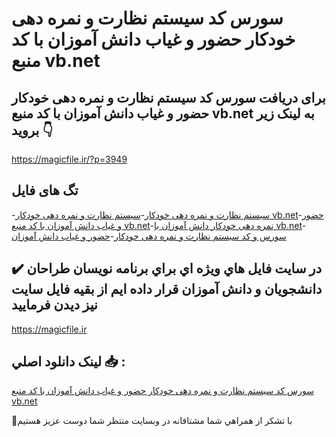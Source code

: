 # سورس کد سیستم نظارت و نمره دهی خودکار حضور و غیاب دانش آموزان با کد منبع vb.net

## برای دریافت سورس کد سیستم نظارت و نمره دهی خودکار حضور و غیاب دانش آموزان با کد منبع vb.net به لینک زیر بروید 👇

https://magicfile.ir/?p=3949

## تگ های فایل

-[سیستم نظارت و نمره دهی خودکار](https://magicfile.ir/product/%da%a9%d8%af-%d8%b3%db%8c%d8%b3%d8%aa%d9%85-%d9%86%d8%b8%d8%a7%d8%b1%d8%aa-%d9%86%d9%85%d8%b1%d9%87-%d8%af%d9%87%db%8c-%d8%ae%d9%88%d8%af%da%a9%d8%a7%d8%b1-%d8%ad%d8%b6%d9%88%d8%b1-%d8%ba%db%8c%d8%a7%d8%a8-%d8%af%d8%a7%d9%86%d8%b4-%d8%a2%d9%85%d9%88%d8%b2%d8%a7%d9%86-vbnet/)-[سیستم نظارت و نمره دهی خودکار vb.net](https://magicfile.ir/product/%da%a9%d8%af-%d8%b3%db%8c%d8%b3%d8%aa%d9%85-%d9%86%d8%b8%d8%a7%d8%b1%d8%aa-%d9%86%d9%85%d8%b1%d9%87-%d8%af%d9%87%db%8c-%d8%ae%d9%88%d8%af%da%a9%d8%a7%d8%b1-%d8%ad%d8%b6%d9%88%d8%b1-%d8%ba%db%8c%d8%a7%d8%a8-%d8%af%d8%a7%d9%86%d8%b4-%d8%a2%d9%85%d9%88%d8%b2%d8%a7%d9%86-vbnet/)-[حضور و غیاب دانش آموزان با کد منبع vb.net](https://magicfile.ir/product/%da%a9%d8%af-%d8%b3%db%8c%d8%b3%d8%aa%d9%85-%d9%86%d8%b8%d8%a7%d8%b1%d8%aa-%d9%86%d9%85%d8%b1%d9%87-%d8%af%d9%87%db%8c-%d8%ae%d9%88%d8%af%da%a9%d8%a7%d8%b1-%d8%ad%d8%b6%d9%88%d8%b1-%d8%ba%db%8c%d8%a7%d8%a8-%d8%af%d8%a7%d9%86%d8%b4-%d8%a2%d9%85%d9%88%d8%b2%d8%a7%d9%86-vbnet/)-[نمره دهی خودکار دانش آموزان با vb.net](https://magicfile.ir/product/%da%a9%d8%af-%d8%b3%db%8c%d8%b3%d8%aa%d9%85-%d9%86%d8%b8%d8%a7%d8%b1%d8%aa-%d9%86%d9%85%d8%b1%d9%87-%d8%af%d9%87%db%8c-%d8%ae%d9%88%d8%af%da%a9%d8%a7%d8%b1-%d8%ad%d8%b6%d9%88%d8%b1-%d8%ba%db%8c%d8%a7%d8%a8-%d8%af%d8%a7%d9%86%d8%b4-%d8%a2%d9%85%d9%88%d8%b2%d8%a7%d9%86-vbnet/)-[سورس و کد سیستم نظارت و نمره دهی خودکار](https://magicfile.ir/product/%da%a9%d8%af-%d8%b3%db%8c%d8%b3%d8%aa%d9%85-%d9%86%d8%b8%d8%a7%d8%b1%d8%aa-%d9%86%d9%85%d8%b1%d9%87-%d8%af%d9%87%db%8c-%d8%ae%d9%88%d8%af%da%a9%d8%a7%d8%b1-%d8%ad%d8%b6%d9%88%d8%b1-%d8%ba%db%8c%d8%a7%d8%a8-%d8%af%d8%a7%d9%86%d8%b4-%d8%a2%d9%85%d9%88%d8%b2%d8%a7%d9%86-vbnet/)-[حضور و غیاب دانش آموزان](https://magicfile.ir/product/%da%a9%d8%af-%d8%b3%db%8c%d8%b3%d8%aa%d9%85-%d9%86%d8%b8%d8%a7%d8%b1%d8%aa-%d9%86%d9%85%d8%b1%d9%87-%d8%af%d9%87%db%8c-%d8%ae%d9%88%d8%af%da%a9%d8%a7%d8%b1-%d8%ad%d8%b6%d9%88%d8%b1-%d8%ba%db%8c%d8%a7%d8%a8-%d8%af%d8%a7%d9%86%d8%b4-%d8%a2%d9%85%d9%88%d8%b2%d8%a7%d9%86-vbnet/)

## ✔️ در سايت فايل هاي ويژه اي براي برنامه نويسان طراحان دانشجويان و دانش آموزان قرار داده ايم از بقيه فايل سايت نيز ديدن فرماييد

https://magicfile.ir


## لينک دانلود اصلي 📥 :

[سورس کد سیستم نظارت و نمره دهی خودکار حضور و غیاب دانش آموزان با کد منبع vb.net](https://magicfile.ir/product/%da%a9%d8%af-%d8%b3%db%8c%d8%b3%d8%aa%d9%85-%d9%86%d8%b8%d8%a7%d8%b1%d8%aa-%d9%86%d9%85%d8%b1%d9%87-%d8%af%d9%87%db%8c-%d8%ae%d9%88%d8%af%da%a9%d8%a7%d8%b1-%d8%ad%d8%b6%d9%88%d8%b1-%d8%ba%db%8c%d8%a7%d8%a8-%d8%af%d8%a7%d9%86%d8%b4-%d8%a2%d9%85%d9%88%d8%b2%d8%a7%d9%86-vbnet/) 


🙏با تشکر از همراهي شما مشتاقانه در وبسایت منتظر شما دوست عزیز هستیم

